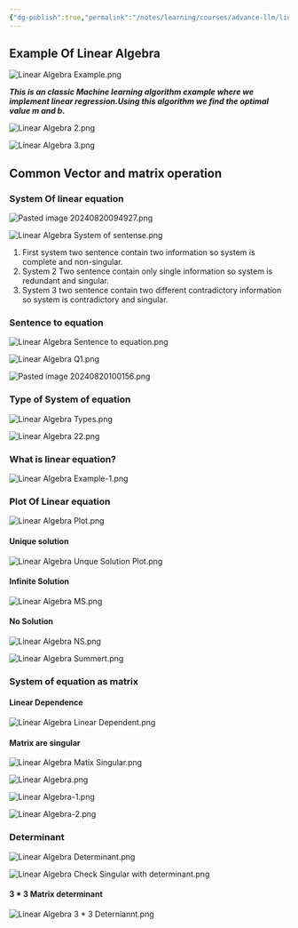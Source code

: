 ```yaml
---
{"dg-publish":true,"permalink":"/notes/learning/courses/advance-llm/linear-algebra-1/"}
---
```


## Example Of Linear Algebra
![Linear Algebra Example.png](/img/user/assets/Linear%20Algebra%20Example.png)

***This is an classic Machine learning algorithm example where we implement linear regression.Using this algorithm we find the optimal value m and b.***

![Linear Algebra 2.png](/img/user/assets/Linear%20Algebra%202.png)


![Linear Algebra 3.png](/img/user/assets/Linear%20Algebra%203.png)

## Common Vector and matrix operation
### System Of linear equation
![Pasted image 20240820094927.png](/img/user/assets/Pasted%20image%2020240820094927.png)

![Linear Algebra System of sentense.png](/img/user/assets/Linear%20Algebra%20System%20of%20sentense.png)

1. First system two sentence contain two information so system is complete and non-singular.
2. System 2 Two sentence contain only single information so system is redundant and singular.
3. System 3 two sentence contain two different contradictory information so system is contradictory and singular.

### Sentence to equation
![Linear Algebra Sentence to equation.png](/img/user/assets/Linear%20Algebra%20Sentence%20to%20equation.png)

![Linear Algebra Q1.png](/img/user/assets/Linear%20Algebra%20Q1.png)

![Pasted image 20240820100156.png](/img/user/assets/Pasted%20image%2020240820100156.png)

### Type of System of equation
![Linear Algebra Types.png](/img/user/assets/Linear%20Algebra%20Types.png)

![Linear Algebra 22.png](/img/user/assets/Linear%20Algebra%2022.png)

### What is linear equation?
![Linear Algebra Example-1.png](/img/user/assets/Linear%20Algebra%20Example-1.png)

### Plot Of Linear equation
![Linear Algebra Plot.png](/img/user/assets/Linear%20Algebra%20Plot.png)

#### Unique solution
![Linear Algebra Unque Solution Plot.png](/img/user/assets/Linear%20Algebra%20Unque%20Solution%20Plot.png)
#### Infinite Solution
![Linear Algebra MS.png](/img/user/assets/Linear%20Algebra%20MS.png)

#### No Solution
![Linear Algebra NS.png](/img/user/assets/Linear%20Algebra%20NS.png)

![Linear Algebra Summert.png](/img/user/assets/Linear%20Algebra%20Summert.png)

### System of equation as matrix
#### Linear Dependence
![Linear Algebra Linear Dependent.png](/img/user/assets/Linear%20Algebra%20Linear%20Dependent.png)
#### Matrix are singular
![Linear Algebra Matix Singular.png](/img/user/assets/Linear%20Algebra%20Matix%20Singular.png)

![Linear Algebra.png](/img/user/assets/Linear%20Algebra.png)

![Linear Algebra-1.png](/img/user/assets/Linear%20Algebra-1.png)

![Linear Algebra-2.png](/img/user/assets/Linear%20Algebra-2.png)

### Determinant
![Linear Algebra Determinant.png](/img/user/assets/Linear%20Algebra%20Determinant.png)

![Linear Algebra Check Singular with determinant.png](/img/user/assets/Linear%20Algebra%20Check%20Singular%20with%20determinant.png)

#### 3 * 3 Matrix determinant
![Linear Algebra 3 * 3 Deterniannt.png](/img/user/assets/Linear%20Algebra%203%20*%203%20Deterniannt.png)



